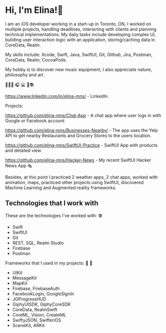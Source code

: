 # Hi, I'm Elina!👋

I am an iOS developer working in a start-up in Toronto, ON. I worked on multiple projects, handling deadlines, interacting with clients and planning technical implementations. My daily tasks include developing complex UI, building user interaction logic with an application, storing/caching data in CoreData, Realm. 

My skills include: Xcode, Swift, Java, SwiftUI, Git, Github, Jira, Postman, CoreData, Realm, CocoaPods.

My hobby is to discover new music equipment, I also appreciate nature, philosophy and art. 

🥸🖐🏻 🎧 💻 📖📚  

<a href="https://www.linkedin.com/in/elina-mns/" target="_blank">https://www.linkedin.com/in/elina-mns/</a> - LinkedIn

Projects: 

<a href="https://github.com/elina-mns/Chat-App" target="_blank">https://github.com/elina-mns/Chat-App</a> - A chat app where user logs in with Google or Facebook account

<a href="https://github.com/elina-mns/Businesses-Nearby" target="_blank">https://github.com/elina-mns/Businesses-Nearby/</a> - The app uses the Yelp API to get nearby Restaurants and Grocery Stores to the users location.

<a href="https://github.com/elina-mns/SwiftUI-Practice" target="_blank">https://github.com/elina-mns/SwiftUI-Practice</a> - SwiftUI App with products and detailed view

<a href="https://github.com/elina-mns/Hacker-News" target="_blank">https://github.com/elina-mns/Hacker-News</a>  - My recent SwiftUI Hacker News App 🗞 

Besides, at this point I practiced 2 weather apps, 2 chat apps, worked with animation, maps, practiced other projects using SwiftUI, discovered Machine Learning and Augmented reality frameworks. 

## Technologies that I work with

These are the technologies I've worked with: 🛠
* Swift
* SwiftUI 
* Git
* REST, SQL, Realm Studio
* Firebase
* Postman 

Frameworks that I used in my projects: 📲 🔑

* UIKit
* MessageKit
* MapKit
* Firebase, FirebaseAuth
* FacebookLogin, GoogleSignIn 
* JGProgressHUD
* GiphyUISDK, GiphyCoreSDK
* CoreData, RealmSwift
* CoreML, Vision, CreateML 
* SwiftyJSON, SwifteriOS
* SceneKit, ARKit

